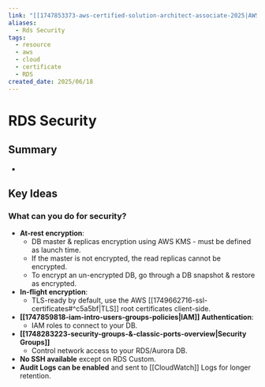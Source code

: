 ```yaml
---
link: "[[1747853373-aws-certified-solution-architect-associate-2025|AWS Certified Solution Architect Associate 2025]]"
aliases:
  - Rds Security
tags:
  - resource
  - aws
  - cloud
  - certificate
  - RDS
created_date: 2025/06/18
---
```

# RDS Security
## Summary
- 
## Key Ideas
### What can you do for security?
- **At-rest encryption**:
	- DB master & replicas encryption using AWS KMS - must be defined as launch time.
	- If the master is not encrypted, the read replicas cannot be encrypted.
	- To encrypt an un-encrypted DB, go through a DB snapshot & restore as encrypted.
- **In-flight encryption**:
	- TLS-ready by default, use the AWS [[1749662716-ssl-certificates#^c5a5bf|TLS]] root certificates client-side.
- **[[1747859818-iam-intro-users-groups-policies|IAM]] Authentication**:
	- IAM roles to connect to your DB.
- **[[1748283223-security-groups-&-classic-ports-overview|Security Groups]]**
	- Control network access to your RDS/Aurora DB.
- **No SSH available** except on RDS Custom.
- **Audit Logs can be enabled** and sent to [[CloudWatch]] Logs for longer retention.
